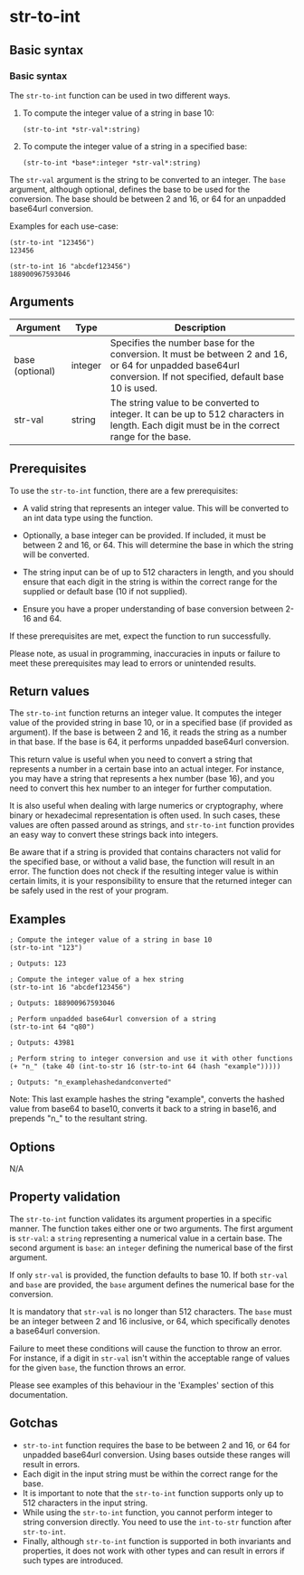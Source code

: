 # str-to-int

## Basic syntax

### Basic syntax

The `str-to-int` function can be used in two different ways.

1. To compute the integer value of a string in base 10:

    ```pact
    (str-to-int *str-val*:string)
    ```

2. To compute the integer value of a string in a specified base:

    ```pact
    (str-to-int *base*:integer *str-val*:string)
    ```

The `str-val` argument is the string to be converted to an integer. The `base` argument, although optional, defines the base to be used for the conversion. The base should be between 2 and 16, or 64 for an unpadded base64url conversion.

Examples for each use-case:

```pact
(str-to-int "123456") 
123456
```

```pact
(str-to-int 16 "abcdef123456")
188900967593046
```

## Arguments

| Argument | Type | Description |
| --- | --- | --- |
| base (optional) | integer | Specifies the number base for the conversion. It must be between 2 and 16, or 64 for unpadded base64url conversion. If not specified, default base 10 is used. |
| str-val | string | The string value to be converted to integer. It can be up to 512 characters in length. Each digit must be in the correct range for the base. |

## Prerequisites

To use the `str-to-int` function, there are a few prerequisites:

- A valid string that represents an integer value. This will be converted to an int data type using the function. 

- Optionally, a base integer can be provided. If included, it must be between 2 and 16, or 64. This will determine the base in which the string will be converted.

- The string input can be of up to 512 characters in length, and you should ensure that each digit in the string is within the correct range for the supplied or default base (10 if not supplied). 

- Ensure you have a proper understanding of base conversion between 2-16 and 64. 

If these prerequisites are met, expect the function to run successfully.

Please note, as usual in programming, inaccuracies in inputs or failure to meet these prerequisites may lead to errors or unintended results.

## Return values

The `str-to-int` function returns an integer value. It computes the integer value of the provided string in base 10, or in a specified base (if provided as argument). If the base is between 2 and 16, it reads the string as a number in that base. If the base is 64, it performs unpadded base64url conversion.

This return value is useful when you need to convert a string that represents a number in a certain base into an actual integer. For instance, you may have a string that represents a hex number (base 16), and you need to convert this hex number to an integer for further computation. 

It is also useful when dealing with large numerics or cryptography, where binary or hexadecimal representation is often used. In such cases, these values are often passed around as strings, and `str-to-int` function provides an easy way to convert these strings back into integers.

Be aware that if a string is provided that contains characters not valid for the specified base, or without a valid base, the function will result in an error. The function does not check if the resulting integer value is within certain limits, it is your responsibility to ensure that the returned integer can be safely used in the rest of your program.

## Examples

```pact
; Compute the integer value of a string in base 10
(str-to-int "123")

; Outputs: 123 

; Compute the integer value of a hex string
(str-to-int 16 "abcdef123456")

; Outputs: 188900967593046 

; Perform unpadded base64url conversion of a string
(str-to-int 64 "q80")

; Outputs: 43981 

; Perform string to integer conversion and use it with other functions
(+ "n_" (take 40 (int-to-str 16 (str-to-int 64 (hash "example")))))

; Outputs: "n_examplehashedandconverted"
```
Note: This last example hashes the string "example", converts the hashed value from base64 to base10, converts it back to a string in base16, and prepends "n_" to the resultant string.

## Options

N/A

## Property validation

The `str-to-int` function validates its argument properties in a specific manner. The function takes either one or two arguments. The first argument is `str-val`: a `string` representing a numerical value in a certain base. The second argument is `base`: an `integer` defining the numerical base of the first argument.

If only `str-val` is provided, the function defaults to base 10. If both `str-val` and `base` are provided, the `base` argument defines the numerical base for the conversion. 

It is mandatory that `str-val` is no longer than 512 characters. The `base` must be an integer between 2 and 16 inclusive, or 64, which specifically denotes a base64url conversion. 

Failure to meet these conditions will cause the function to throw an error. For instance, if a digit in `str-val` isn't within the acceptable range of values for the given `base`, the function throws an error. 

Please see examples of this behaviour in the 'Examples' section of this documentation.

## Gotchas

- `str-to-int` function requires the base to be between 2 and 16, or 64 for unpadded base64url conversion. Using bases outside these ranges will result in errors.
- Each digit in the input string must be within the correct range for the base.
- It is important to note that the `str-to-int` function supports only up to 512 characters in the input string.
- While using the `str-to-int` function, you cannot perform integer to string conversion directly. You need to use the `int-to-str` function after `str-to-int`.
- Finally, although `str-to-int` function is supported in both invariants and properties, it does not work with other types and can result in errors if such types are introduced.

